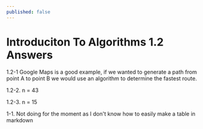 ```yaml
---
published: false
---
```

# Introduciton To Algorithms 1.2 Answers

1.2-1 Google Maps is a good example, if we wanted to generate a path from point A to point B we would use an algorithm to determine the fastest route.

1.2-2. n = 43

1.2-3. n = 15

1-1. Not doing for the moment as I don't know how to easily make a table in markdown
